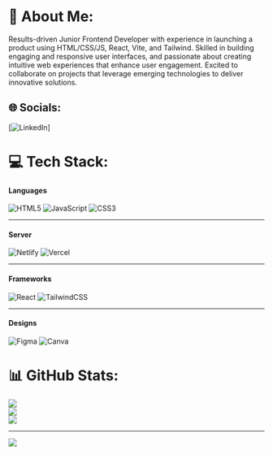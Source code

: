 # 💫 About Me:
Results-driven Junior Frontend Developer with experience in launching a product using HTML/CSS/JS, React, Vite, and Tailwind. Skilled in building engaging and responsive user interfaces, and passionate about creating intuitive web experiences that enhance user engagement. Excited to collaborate on projects that leverage emerging technologies to deliver innovative solutions.


## 🌐 Socials:
[![LinkedIn]([https://img.shields.io/badge/LinkedIn-%230077B5.svg?logo=linkedin&logoColor=white](https://www.linkedin.com/in/ratchapon-ngamdan-b251171a1/))]

# 💻 Tech Stack:
#### Languages
![HTML5](https://img.shields.io/badge/html5-%23E34F26.svg?style=for-the-badge&logo=html5&logoColor=white) ![JavaScript](https://img.shields.io/badge/javascript-%23323330.svg?style=for-the-badge&logo=javascript&logoColor=%23F7DF1E) ![CSS3](https://img.shields.io/badge/css3-%231572B6.svg?style=for-the-badge&logo=css3&logoColor=white) 

---
#### Server
![Netlify](https://img.shields.io/badge/netlify-%23000000.svg?style=for-the-badge&logo=netlify&logoColor=#00C7B7) ![Vercel](https://img.shields.io/badge/vercel-%23000000.svg?style=for-the-badge&logo=vercel&logoColor=white) 

---
#### Frameworks
![React](https://img.shields.io/badge/react-%2320232a.svg?style=for-the-badge&logo=react&logoColor=%2361DAFB) ![TailwindCSS](https://img.shields.io/badge/tailwindcss-%2338B2AC.svg?style=for-the-badge&logo=tailwind-css&logoColor=white) 	

---
#### Designs
![Figma](https://img.shields.io/badge/figma-%23F24E1E.svg?style=for-the-badge&logo=figma&logoColor=white) 
![Canva](https://img.shields.io/badge/Canva-%2300C4CC.svg?style=for-the-badge&logo=Canva&logoColor=white)
# 📊 GitHub Stats:
![](https://github-readme-stats.vercel.app/api?username=bbenbboy&theme=default&hide_border=false&include_all_commits=true&count_private=false)<br/>
![](https://github-readme-streak-stats.herokuapp.com/?user=bbenbboy&theme=default&hide_border=false)<br/>
![](https://github-readme-stats.vercel.app/api/top-langs/?username=bbenbboy&theme=default&hide_border=false&include_all_commits=true&count_private=false&layout=compact)

---
[![](https://visitcount.itsvg.in/api?id=bbenbboy&icon=0&color=0)](https://visitcount.itsvg.in)

<!-- Proudly created with GPRM ( https://gprm.itsvg.in ) -->
